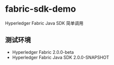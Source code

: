 # fabric-sdk-demo
[](https://img.shields.io/github/downloads/newonexd/fabric-sdk-demo/total)


Hyperledger Fabric Java SDK 简单调用

## 测试环境
*  Hyperledger Fabric 2.0.0-beta
*  Hyperledger Fabric Java SDK 2.0.0-SNAPSHOT

